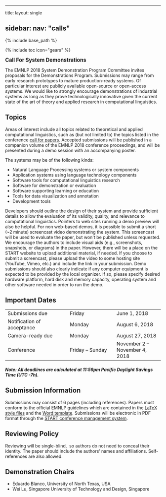 <!-- 
NOTICE: 
Content below still from 2018. 
Once updated, comment in the permalink to make the page being created.
Comment in the page in navigation.xml to make it appear in the menu.
-->

---
title: 
layout: single

<!-- COMMENTED OUT, SO THE PAGE IS NOT CREATED --
permalink: /calls/demos/
-->

sidebar: 
    nav: "calls"
---
{% include base_path %}

{% include toc icon="gears" %}

<span style="font-weight: bolder;font-size: larger;">Call For System Demonstrations</span>

The EMNLP 2018 System Demonstration Program Committee invites proposals for the Demonstrations Program. Submissions may range from early research prototypes to mature production-ready systems. Of particular interest are publicly available open-source or open-access systems. We would like to strongly encourage demonstrations of industrial systems as long as they prove technologically innovative given the current state of the art of theory and applied research in computational linguistics.

## Topics 

Areas of interest include all topics related to theoretical and applied computational linguistics, such as (but not limited to) the topics listed in the conference [call for papers](/calls/papers/). Accepted submissions will be published in a companion volume of the EMNLP 2018 conference proceedings, and will be presented during a demo session with an accompanying poster. 

The systems may be of the following kinds:        
- Natural Language Processing systems or system components
- Application systems using language technology components
- Software tools for computational linguistics research
- Software for demonstration or evaluation
- Software supporting learning or education
- Tools for data visualization and annotation
- Development tools

Developers should outline the design of their system and provide sufficient details to allow the evaluation of its validity, quality, and relevance to computational linguistics. Pointers to web sites running a demo preview will also be helpful. For non web-based demos, it is possible to submit a short (~2 minute) screencast video demonstrating the system. This screencast will be used to evaluate the paper, but won't be published unless requested. We encourage the authors to include visual aids (e.g., screenshots, snapshots, or diagrams) in the paper. However, there will be a place on the START website to upload additional material, if needed. If you choose to submit a screencast, please upload the video to some hosting site (YouTube, Vimeo, etc.) and include the link in your submission. Demo submissions should also clearly indicate if any computer equipment is expected to be provided by the local organizer. If so, please specify desired hardware platform, hard disk and memory capacity, operating system and other software needed in order to run the demo.

## Important Dates
<table>
    <tbody>
        <tr>
            <td style="width: 40%;">Submissions due</td>
            <td style="width: 30%;">Friday</td>
            <td>June 1, 2018</td>
        </tr>
        <tr>
            <td>Notification of acceptance</td>
            <td>Monday</td>
            <td>August 6, 2018</td>
        </tr>
        <tr>
          <td>Camera-ready due</td>
          <td>Monday</td>
          <td>August 27, 2018</td>
        </tr>
        <tr>
            <td>Conference</td>
            <td>Friday &ndash; Sunday</td>
            <td>November 2 &ndash; November 4, 2018</td>
        </tr>        
    </tbody>
</table>
<h5>Note: All deadlines are calculated at 11:59pm Pacific Daylight Savings Time (UTC -7h).</h5>

## Submission Information
Submissions may consist of 6 pages (including references). Papers must conform to the official EMNLP guidelines which are contained in the [LaTeX style files](/downloads/emnlp18-latex.zip) and the [Word template](/downloads/emnlp18-word.zip). Submissions will be electronic in PDF format through the [START conference management system](https://www.softconf.com/emnlp2018/demos/).

## Reviewing Policy
Reviewing will be single-blind,  so authors do not need to conceal their identity. The paper should include the authors’ names and affiliations. Self-references are also allowed.

## Demonstration Chairs
- Eduardo Blanco, University of North Texas, USA
- Wei Lu, Singapore University of Technology and Design, Singapore
